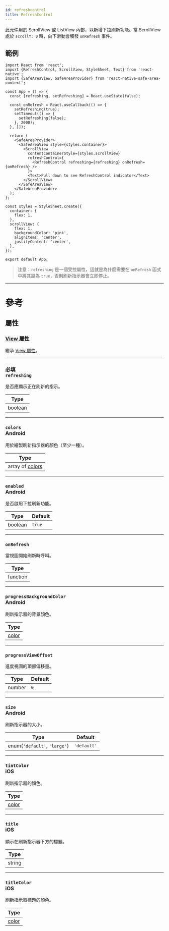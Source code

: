 ```yaml
---
id: refreshcontrol
title: RefreshControl
---
```


此元件用於 ScrollView 或 ListView 內部，以新增下拉刷新功能。當 ScrollView 處於 `scrollY: 0` 時，向下滑動會觸發 `onRefresh` 事件。

## 範例

```SnackPlayer name=RefreshControl&supportedPlatforms=ios,android
import React from 'react';
import {RefreshControl, ScrollView, StyleSheet, Text} from 'react-native';
import {SafeAreaView, SafeAreaProvider} from 'react-native-safe-area-context';

const App = () => {
  const [refreshing, setRefreshing] = React.useState(false);

  const onRefresh = React.useCallback(() => {
    setRefreshing(true);
    setTimeout(() => {
      setRefreshing(false);
    }, 2000);
  }, []);

  return (
    <SafeAreaProvider>
      <SafeAreaView style={styles.container}>
        <ScrollView
          contentContainerStyle={styles.scrollView}
          refreshControl={
            <RefreshControl refreshing={refreshing} onRefresh={onRefresh} />
          }>
          <Text>Pull down to see RefreshControl indicator</Text>
        </ScrollView>
      </SafeAreaView>
    </SafeAreaProvider>
  );
};

const styles = StyleSheet.create({
  container: {
    flex: 1,
  },
  scrollView: {
    flex: 1,
    backgroundColor: 'pink',
    alignItems: 'center',
    justifyContent: 'center',
  },
});

export default App;
```

> 注意：`refreshing` 是一個受控屬性，這就是為什麼需要在 `onRefresh` 函式中將其設為 `true`，否則刷新指示器會立即停止。

---

# 參考

## 屬性

### [View 屬性](view.md#props)

繼承 [View 屬性](view.md#props)。

---

### <div class="label required basic">必填</div>**`refreshing`**

是否應顯示正在刷新的指示。

| Type    |
| ------- |
| boolean |

---

### `colors` <div class="label android">Android</div>

用於繪製刷新指示器的顏色（至少一種）。

| Type                         |
| ---------------------------- |
| array of [colors](colors.md) |

---

### `enabled` <div class="label android">Android</div>

是否啟用下拉刷新功能。

| Type    | Default |
| ------- | ------- |
| boolean | `true`  |

---

### `onRefresh`

當視圖開始刷新時呼叫。

| Type     |
| -------- |
| function |

---

### `progressBackgroundColor` <div class="label android">Android</div>

刷新指示器的背景顏色。

| Type               |
| ------------------ |
| [color](colors.md) |

---

### `progressViewOffset`

進度視圖的頂部偏移量。

| Type   | Default |
| ------ | ------- |
| number | `0`     |

---

### `size` <div class="label android">Android</div>

刷新指示器的大小。

| Type                         | Default     |
| ---------------------------- | ----------- |
| enum(`'default'`, `'large'`) | `'default'` |

---

### `tintColor` <div class="label ios">iOS</div>

刷新指示器的顏色。

| Type               |
| ------------------ |
| [color](colors.md) |

---

### `title` <div class="label ios">iOS</div>

顯示在刷新指示器下方的標題。

| Type   |
| ------ |
| string |

---

### `titleColor` <div class="label ios">iOS</div>

刷新指示器標題的顏色。

| Type               |
| ------------------ |
| [color](colors.md) |